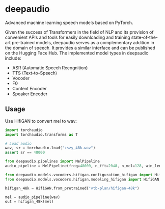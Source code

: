 # deepaudio
Advanced machine learning speech models based on PyTorch.

Given the success of Transformers in the field of NLP and its provision of convenient APIs and tools for easily downloading and training state-of-the-art pre-trained models, deepaudio serves as a complementary addition in the domain of speech. It provides a similar interface and can be published on the Hugging Face Hub. The implemented model types in deepaudio include:

* ASR (Automatic Speech Recognition)
* TTS (Text-to-Speech)
* Vocoder
* F0
* Content Encoder
* Speaker Encoder

## Usage

Use HifiGAN to convert mel to wav:
```python
import torchaudio
import torchaudio.transforms as T

# Load audio
wav, sr = torchaudio.load("zszy_48k.wav")
assert sr == 48000

from deepaudio.pipelines import MelPipeline
audio_pipeline = MelPipeline(freq=48000, n_fft=2048, n_mel=128, win_length=2048, hop_length=512)

from deepaudio.models.vocoders.hifigan.configuration_hifigan import HifiGANConfig
from deepaudio.models.vocoders.hifigan.modeling_hifigan import HifiGAN, HifiGANPipeline

hifigan_48k = HifiGAN.from_pretrained("vtb-plan/hifigan-48k")

mel = audio_pipeline(wav)
out = hifigan_48k(mel)

```